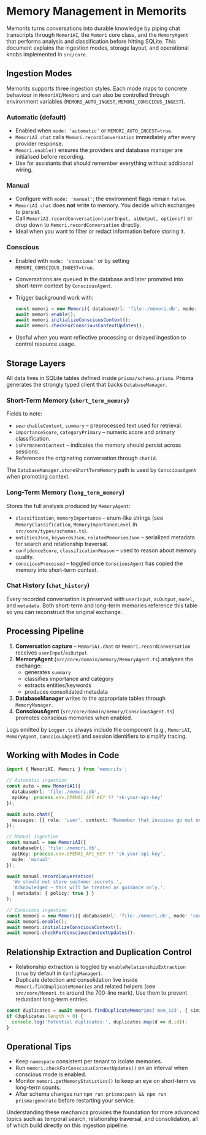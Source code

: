 # Memory Management in Memorits

Memorits turns conversations into durable knowledge by piping chat transcripts through `MemoriAI`, the `Memori` core class, and the `MemoryAgent` that performs analysis and classification before hitting SQLite. This document explains the ingestion modes, storage layout, and operational knobs implemented in `src/core`.

## Ingestion Modes

Memorits supports three ingestion styles. Each mode maps to concrete behaviour in `MemoriAI`/`Memori` and can also be controlled through environment variables (`MEMORI_AUTO_INGEST`, `MEMORI_CONSCIOUS_INGEST`).

### Automatic (default)

- Enabled when `mode: 'automatic'` or `MEMORI_AUTO_INGEST=true`.
- `MemoriAI.chat` calls `Memori.recordConversation` immediately after every provider response.
- `Memori.enable()` ensures the providers and database manager are initialised before recording.
- Use for assistants that should remember everything without additional wiring.

### Manual

- Configure with `mode: 'manual'`; the environment flags remain `false`.
- `MemoriAI.chat` does **not** write to memory. You decide which exchanges to persist.
- Call `MemoriAI.recordConversation(userInput, aiOutput, options?)` or drop down to `Memori.recordConversation` directly.
- Ideal when you want to filter or redact information before storing it.

### Conscious

- Enabled with `mode: 'conscious'` or by setting `MEMORI_CONSCIOUS_INGEST=true`.
- Conversations are queued in the database and later promoted into short-term context by `ConsciousAgent`.
- Trigger background work with:

  ```typescript
  const memori = new Memori({ databaseUrl: 'file:./memori.db', mode: 'conscious' });
  await memori.enable();
  await memori.initializeConsciousContext();
  await memori.checkForConsciousContextUpdates();
  ```

- Useful when you want reflective processing or delayed ingestion to control resource usage.

## Storage Layers

All data lives in SQLite tables defined inside `prisma/schema.prisma`. Prisma generates the strongly typed client that backs `DatabaseManager`.

### Short-Term Memory (`short_term_memory`)

Fields to note:

- `searchableContent`, `summary` – preprocessed text used for retrieval.
- `importanceScore`, `categoryPrimary` – numeric score and primary classification.
- `isPermanentContext` – indicates the memory should persist across sessions.
- References the originating conversation through `chatId`.

The `DatabaseManager.storeShortTermMemory` path is used by `ConsciousAgent` when promoting context.

### Long-Term Memory (`long_term_memory`)

Stores the full analysis produced by `MemoryAgent`:

- `classification`, `memoryImportance` – enum-like strings (see `MemoryClassification`, `MemoryImportanceLevel` in `src/core/types/schemas.ts`).
- `entitiesJson`, `keywordsJson`, `relatedMemoriesJson` – serialized metadata for search and relationship traversal.
- `confidenceScore`, `classificationReason` – used to reason about memory quality.
- `consciousProcessed` – toggled once `ConsciousAgent` has copied the memory into short-term context.

### Chat History (`chat_history`)

Every recorded conversation is preserved with `userInput`, `aiOutput`, `model`, and `metadata`. Both short-term and long-term memories reference this table so you can reconstruct the original exchange.

## Processing Pipeline

1. **Conversation capture** – `MemoriAI.chat` or `Memori.recordConversation` receives `userInput`/`aiOutput`.
2. **MemoryAgent** (`src/core/domain/memory/MemoryAgent.ts`) analyses the exchange:
   - generates `summary`
   - classifies importance and category
   - extracts entities/keywords
   - produces consolidated metadata
3. **DatabaseManager** writes to the appropriate tables through `MemoryManager`.
4. **ConsciousAgent** (`src/core/domain/memory/ConsciousAgent.ts`) promotes conscious memories when enabled.

Logs emitted by `Logger.ts` always include the component (e.g., `MemoriAI`, `MemoryAgent`, `ConsciousAgent`) and session identifiers to simplify tracing.

## Working with Modes in Code

```typescript
import { MemoriAI, Memori } from 'memorits';

// Automatic ingestion
const auto = new MemoriAI({
  databaseUrl: 'file:./memori.db',
  apiKey: process.env.OPENAI_API_KEY ?? 'sk-your-api-key'
});

await auto.chat({
  messages: [{ role: 'user', content: 'Remember that invoices go out on the first business day.' }]
});

// Manual ingestion
const manual = new MemoriAI({
  databaseUrl: 'file:./memori.db',
  apiKey: process.env.OPENAI_API_KEY ?? 'sk-your-api-key',
  mode: 'manual'
});

await manual.recordConversation(
  'We should not store customer secrets.',
  'Acknowledged – this will be treated as guidance only.',
  { metadata: { policy: true } }
);

// Conscious ingestion
const memori = new Memori({ databaseUrl: 'file:./memori.db', mode: 'conscious' });
await memori.enable();
await memori.initializeConsciousContext();
await memori.checkForConsciousContextUpdates();
```

## Relationship Extraction and Duplication Control

- Relationship extraction is toggled by `enableRelationshipExtraction` (`true` by default in `ConfigManager`).
- Duplicate detection and consolidation live inside `Memori.findDuplicateMemories` and related helpers (see `src/core/Memori.ts` around the 700-line mark). Use them to prevent redundant long-term entries.

```typescript
const duplicates = await memori.findDuplicateMemories('mem_123', { similarityThreshold: 0.75 });
if (duplicates.length > 0) {
  console.log('Potential duplicates:', duplicates.map(d => d.id));
}
```

## Operational Tips

- Keep `namespace` consistent per tenant to isolate memories.
- Run `memori.checkForConsciousContextUpdates()` on an interval when conscious mode is enabled.
- Monitor `memori.getMemoryStatistics()` to keep an eye on short-term vs long-term counts.
- After schema changes run `npm run prisma:push && npm run prisma:generate` before restarting your service.

Understanding these mechanics provides the foundation for more advanced topics such as temporal search, relationship traversal, and consolidation, all of which build directly on this ingestion pipeline.
